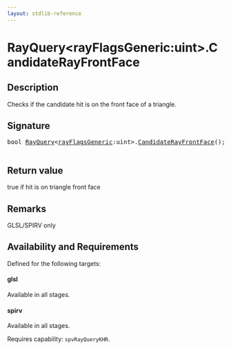 ```yaml
---
layout: stdlib-reference
---
```


# RayQuery\<rayFlagsGeneric:uint\>\.CandidateRayFrontFace

## Description

Checks if the candidate hit is on the front face of a triangle.



## Signature 

<pre>
<span class="code_keyword">bool</span> <a href="index.html" class="code_type">RayQuery</a>&lt;<a href="index.html#decl-rayFlagsGeneric" class="code_var">rayFlagsGeneric</a>:<span class="code_keyword">uint</span>&gt;.<a href="candidaterayfrontface-09ch.html">CandidateRayFrontFace</a>();

</pre>

## Return value
true if hit is on triangle front face

## Remarks
GLSL/SPIRV only


## Availability and Requirements

Defined for the following targets:

#### glsl
Available in all stages.

#### spirv
Available in all stages.

Requires capability: `spvRayQueryKHR`.


